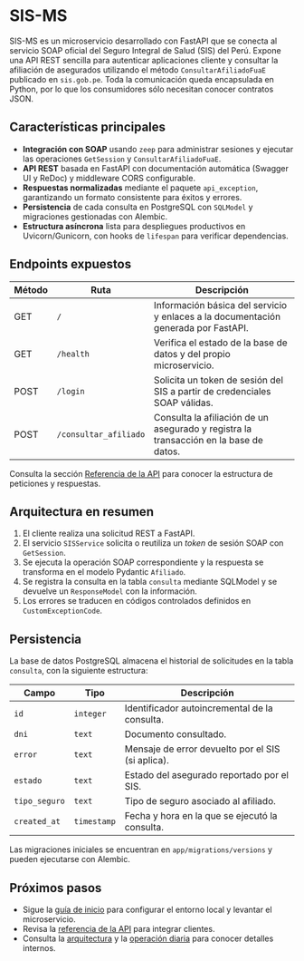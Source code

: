 # SIS-MS

SIS-MS es un microservicio desarrollado con FastAPI que se conecta al servicio SOAP oficial del Seguro Integral de Salud (SIS) del
Perú. Expone una API REST sencilla para autenticar aplicaciones cliente y consultar la afiliación de asegurados utilizando el
método `ConsultarAfiliadoFuaE` publicado en `sis.gob.pe`. Toda la comunicación queda encapsulada en Python, por lo que los
consumidores sólo necesitan conocer contratos JSON.

## Características principales

- **Integración con SOAP** usando `zeep` para administrar sesiones y ejecutar las operaciones `GetSession` y `ConsultarAfiliadoFuaE`.
- **API REST** basada en FastAPI con documentación automática (Swagger UI y ReDoc) y middleware CORS configurable.
- **Respuestas normalizadas** mediante el paquete `api_exception`, garantizando un formato consistente para éxitos y errores.
- **Persistencia** de cada consulta en PostgreSQL con `SQLModel` y migraciones gestionadas con Alembic.
- **Estructura asíncrona** lista para despliegues productivos en Uvicorn/Gunicorn, con hooks de `lifespan` para verificar dependencias.

## Endpoints expuestos

| Método | Ruta                 | Descripción                                                                 |
| ------ | -------------------- | --------------------------------------------------------------------------- |
| GET    | `/`                  | Información básica del servicio y enlaces a la documentación generada por FastAPI. |
| GET    | `/health`            | Verifica el estado de la base de datos y del propio microservicio.          |
| POST   | `/login`             | Solicita un token de sesión del SIS a partir de credenciales SOAP válidas. |
| POST   | `/consultar_afiliado` | Consulta la afiliación de un asegurado y registra la transacción en la base de datos. |

Consulta la sección [Referencia de la API](reference/index.md) para conocer la estructura de peticiones y respuestas.

## Arquitectura en resumen

1. El cliente realiza una solicitud REST a FastAPI.
2. El servicio `SISService` solicita o reutiliza un *token* de sesión SOAP con `GetSession`.
3. Se ejecuta la operación SOAP correspondiente y la respuesta se transforma en el modelo Pydantic `Afiliado`.
4. Se registra la consulta en la tabla `consulta` mediante SQLModel y se devuelve un `ResponseModel` con la información.
5. Los errores se traducen en códigos controlados definidos en `CustomExceptionCode`.

## Persistencia

La base de datos PostgreSQL almacena el historial de solicitudes en la tabla `consulta`, con la siguiente estructura:

| Campo       | Tipo      | Descripción                                        |
| ----------- | --------- | -------------------------------------------------- |
| `id`        | `integer` | Identificador autoincremental de la consulta.      |
| `dni`       | `text`    | Documento consultado.                              |
| `error`     | `text`    | Mensaje de error devuelto por el SIS (si aplica).  |
| `estado`    | `text`    | Estado del asegurado reportado por el SIS.        |
| `tipo_seguro` | `text`  | Tipo de seguro asociado al afiliado.               |
| `created_at` | `timestamp` | Fecha y hora en la que se ejecutó la consulta. |

Las migraciones iniciales se encuentran en `app/migrations/versions` y pueden ejecutarse con Alembic.

## Próximos pasos

- Sigue la [guía de inicio](getting-started/index.md) para configurar el entorno local y levantar el microservicio.
- Revisa la [referencia de la API](reference/index.md) para integrar clientes.
- Consulta la [arquitectura](architecture/index.md) y la [operación diaria](operations/index.md) para conocer detalles internos.
